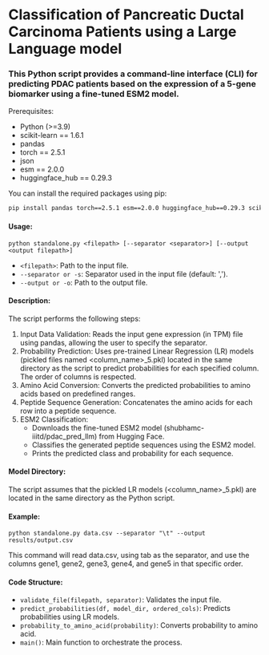 # Classification of Pancreatic Ductal Carcinoma Patients using a Large Language model

### This Python script provides a command-line interface (CLI) for predicting PDAC patients based on the expression of a 5-gene biomarker using a fine-tuned ESM2 model.

 Prerequisites:
 * Python (>=3.9)
 * scikit-learn == 1.6.1
 * pandas
 * torch == 2.5.1
 * json
 * esm == 2.0.0
 * huggingface_hub == 0.29.3

 You can install the required packages using pip:
 ```bash
 pip install pandas torch==2.5.1 esm==2.0.0 huggingface_hub==0.29.3 scikit-learn==1.6.1
```
 #### Usage:
 `python standalone.py <filepath> [--separator <separator>] [--output <output filepath>]`
 * `<filepath>`: Path to the input file.
 * `--separator or -s`: Separator used in the input file (default: ',').
 * `--output or -o`: Path to the output file.

 #### Description:
 The script performs the following steps:
 1. Input Data Validation: Reads the input gene expression (in TPM) file using pandas, allowing the user to specify the separator.
 2. Probability Prediction: Uses pre-trained Linear Regression (LR) models (pickled files named <column_name>_5.pkl) located in the same directory as the script to predict probabilities for each specified column. The order of columns is respected.
 3. Amino Acid Conversion: Converts the predicted probabilities to amino acids based on predefined ranges.
 4. Peptide Sequence Generation: Concatenates the amino acids for each row into a peptide sequence.
 5. ESM2 Classification:
    * Downloads the fine-tuned ESM2 model (shubhamc-iiitd/pdac_pred_llm) from Hugging Face.
    * Classifies the generated peptide sequences using the ESM2 model.
    * Prints the predicted class and probability for each sequence.

 #### Model Directory:
 The script assumes that the pickled LR models (<column_name>_5.pkl) are located in the same directory as the Python script.

 #### Example:
 `python standalone.py data.csv --separator "\t" --output results/output.csv`

 This command will read data.csv, using tab as the separator, and use the columns gene1, gene2, gene3, gene4, and gene5 in that specific order.

 ####  Code Structure:
 * ```validate_file(filepath, separator)```: Validates the input file.
 * ```predict_probabilities(df, model_dir, ordered_cols)```: Predicts probabilities using LR models.
 * ```probability_to_amino_acid(probability)```: Converts probability to amino acid.
 * ```main()```: Main function to orchestrate the process.

